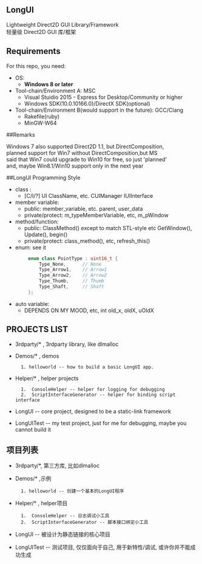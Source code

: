﻿## LongUI
  
Lightweight Direct2D GUI Library/Framework  
轻量级 Direct2D GUI 库/框架  

## Requirements
  
For this repo, you need:
  
  - OS: 
    - **Windows 8 or later**
  - Tool-chain/Environment A: MSC  
    - Visual Stuidio 2015 - Express for Desktop/Community or higher
    - Windows SDK(10.0.10166.0)/DirectX SDK(optional)
  - Tool-chain/Environment B(would support in the future): GCC/Clang  
    - Rakefile(ruby)
    - MinGW-W64
    
##Remarks
  
  Windows 7 also supported Direct2D 1.1, but DirectComposition,  
  planned support for Win7 without DirectComposition,but MS  
  said that Win7 could upgrade to Win10 for free, so just 'planned'  
  and, maybe Win8.1/Win10 support only in the next year
  
##LongUI Programming Style
  
  - class :  
      - \[C/I/?\] UI ClassName, etc. CUIManager IUIInterface  
  - member variable:  
      - public: member_variable, etc. parent, user_data  
      - private/protect: m_typeMemberVariable, etc, m_pWindow
  - method/function:  
      - public: ClassMethod() except to match STL-style 
       etc GetWindow(), Update(), begin()
      - private/protect:  class_method(), etc, refresh_this()  
  - enum:  see it
```cpp
        enum class PointType : uint16_t {
            Type_None,      // None
            Type_Arrow1,    // Arrow1
            Type_Arrow2,    // Arrow2
            Type_Thumb,     // Thumb
            Type_Shaft,     // Shaft
        };
```
  - auto variable:  
    - DEPENDS ON MY MOOD, etc, int old_x, oldX, uOldX
    
  
## PROJECTS LIST
  
  -  3rdparty/* , 3rdparty library, like dlmalloc
  -  Demos/* , demos
  
           1. helloworld -- how to build a basic LongUI app.
  -  Helper/* , helper projects
  
           1.  ConsoleHelper -- helper for logging for debugging
           2.  ScriptInterfaceGenerator -- helper for binding script interface
  -  LongUI -- core project, designed to be a static-link framework
  -  LongUITest -- my test project, just for me for debugging,  maybe you cannot build it

## 项目列表
  
  - 3rdparty/*, 第三方库, 比如dlmalloc
  - Demos/* ,示例
  
          1. helloworld -- 创建一个基本的LongUI程序
  - Helper/* , helper项目
  
          1.  ConsoleHelper -- 日志调试小工具
          2.  ScriptInterfaceGenerator -- 脚本接口绑定小工具
  - LongUI -- 被设计为静态链接的核心项目
  - LongUITest -- 测试项目, 仅仅面向于自己, 用于新特性/调试, 或许你并不能成功生成